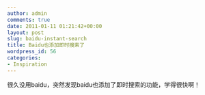```yaml
---
author: admin
comments: true
date: 2011-01-11 01:21:42+00:00
layout: post
slug: baidu-instant-search
title: Baidu也添加即时搜索了
wordpress_id: 56
categories:
- Inspiration
---
```


很久没用baidu，突然发现baidu也添加了即时搜索的功能，学得很快啊！
